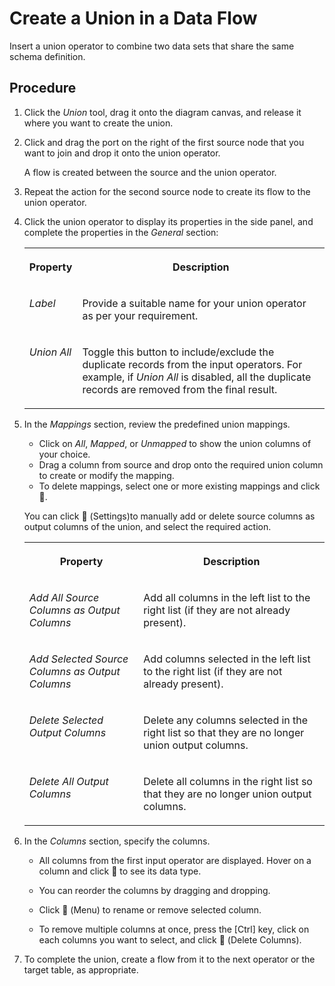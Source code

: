 <!-- loioe0a38047eb9d4849bd71308d7b5e4af5 -->

<link rel="stylesheet" type="text/css" href="../css/sap-icons.css"/>

# Create a Union in a Data Flow

Insert a union operator to combine two data sets that share the same schema definition.



<a name="loioe0a38047eb9d4849bd71308d7b5e4af5__steps_onk_qd4_rrb"/>

## Procedure

1.  Click the *Union* tool, drag it onto the diagram canvas, and release it where you want to create the union.

2.  Click and drag the port on the right of the first source node that you want to join and drop it onto the union operator.

    A flow is created between the source and the union operator.

3.  Repeat the action for the second source node to create its flow to the union operator.

4.  Click the union operator to display its properties in the side panel, and complete the properties in the *General* section:


    <table>
    <tr>
    <th valign="top">

    Property
    
    </th>
    <th valign="top">

    Description
    
    </th>
    </tr>
    <tr>
    <td valign="top">
    
    *Label*
    
    </td>
    <td valign="top">
    
    Provide a suitable name for your union operator as per your requirement.
    
    </td>
    </tr>
    <tr>
    <td valign="top">
    
    *Union All*
    
    </td>
    <td valign="top">
    
    Toggle this button to include/exclude the duplicate records from the input operators. For example, if *Union All* is disabled, all the duplicate records are removed from the final result.
    
    </td>
    </tr>
    </table>
    
5.  In the *Mappings* section, review the predefined union mappings.

    -   Click on *All*, *Mapped*, or *Unmapped* to show the union columns of your choice.
    -   Drag a column from source and drop onto the required union column to create or modify the mapping.
    -   To delete mappings, select one or more existing mappings and click <span class="FPA-icons-V3"></span>.

    You can click <span class="FPA-icons-V3"></span> \(Settings\)to manually add or delete source columns as output columns of the union, and select the required action.


    <table>
    <tr>
    <th valign="top">

    Property
    
    </th>
    <th valign="top">

    Description
    
    </th>
    </tr>
    <tr>
    <td valign="top">
    
    *Add All Source Columns as Output Columns*
    
    </td>
    <td valign="top">
    
    Add all columns in the left list to the right list \(if they are not already present\).
    
    </td>
    </tr>
    <tr>
    <td valign="top">
    
    *Add Selected Source Columns as Output Columns*
    
    </td>
    <td valign="top">
    
    Add columns selected in the left list to the right list \(if they are not already present\).
    
    </td>
    </tr>
    <tr>
    <td valign="top">
    
    *Delete Selected Output Columns*
    
    </td>
    <td valign="top">
    
    Delete any columns selected in the right list so that they are no longer union output columns.
    
    </td>
    </tr>
    <tr>
    <td valign="top">
    
    *Delete All Output Columns*
    
    </td>
    <td valign="top">
    
    Delete all columns in the right list so that they are no longer union output columns.
    
    </td>
    </tr>
    </table>
    
6.  In the *Columns* section, specify the columns.

    -   All columns from the first input operator are displayed. Hover on a column and click <span class="FPA-icons-V3"></span> to see its data type.

    -   You can reorder the columns by dragging and dropping.
    -   Click <span class="FPA-icons-V3"></span> \(Menu\) to rename or remove selected column.
    -   To remove multiple columns at once, press the [Ctrl\] key, click on each columns you want to select, and click <span class="FPA-icons-V3"></span> \(Delete Columns\).

7.  To complete the union, create a flow from it to the next operator or the target table, as appropriate.


